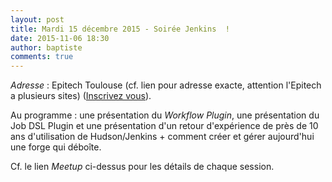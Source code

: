 ```yaml
---
layout: post
title: Mardi 15 décembre 2015 - Soirée Jenkins  !
date: 2015-11-06 18:30
author: baptiste
comments: true
---
```


_Adresse_ : Epitech Toulouse (cf. lien pour adresse exacte, attention l'Epitech a plusieurs sites) ([Inscrivez vous](http://www.meetup.com/fr/Toulouse-Java-User-Group/events/226522097)).

Au programme : une présentation du _Workflow Plugin_, une présentation du Job DSL Plugin et une présentation d'un retour d'expérience de près de 10 ans d'utilisation de Hudson/Jenkins + comment créer et gérer aujourd'hui une forge qui déboîte.

Cf. le lien _Meetup_ ci-dessus pour les détails de chaque session.
